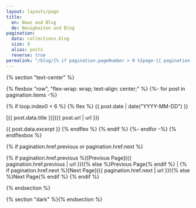 ```yaml
---
layout: layouts/page
title:
  en: News and Blog
  de: Neuigkeiten und Blog
pagination:
  data: collections.blog
  size: 9
  alias: posts
  reverse: true
permalink: "/blog/{% if pagination.pageNumber > 0 %}page-{{ pagination.pageNumber + 1 }}/{% endif %}index.html"
---
```


{% section "text-center" %}

{% flexbox "row", "flex-wrap: wrap; text-align: center;" %}
{%- for post in pagination.items -%}
  <!-- Show 6 latest news. -->
  {% if loop.index0 < 6 %}
  {% flex %}
  {{ post.date | date("YYYY-MM-DD") }}

  [{{ post.data.title }}]({{ post.url | url }})

  {{ post.data.excerpt }}
  {% endflex %}
  {% endif %}
{%- endfor -%}
{% endflexbox %}

{% if pagination.href.previous or pagination.href.next %}
<br>

{% if pagination.href.previous %}[Previous Page]({{ pagination.href.previous | url }}){% else %}Previous Page{% endif %}
|
{% if pagination.href.next %}[Next Page]({{ pagination.href.next | url }}){% else %}Next Page{% endif %}
{% endif %}

{% endsection %}

{% section "dark" %}{% endsection %}
